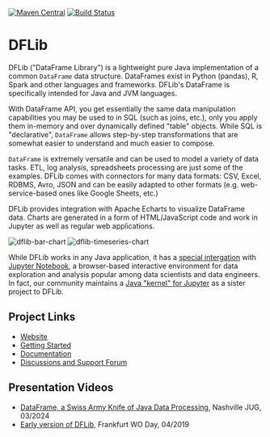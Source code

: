 [![Maven Central](https://img.shields.io/maven-central/v/org.dflib/dflib.svg)](https://maven-badges.herokuapp.com/maven-central/org.dflib/dflib/)
[![Build Status](https://github.com/dflib/dflib/workflows/build%20test%20deploy/badge.svg?branch=master)](https://github.com/dflib/dflib/actions)

# DFLib

DFLib ("DataFrame Library") is a lightweight pure Java implementation of a common `DataFrame` data structure. 
DataFrames exist in Python (pandas), R, Spark and other languages and frameworks. DFLib's DataFrame is specifically 
intended for Java and JVM languages.

With DataFrame API, you get essentially the same data manipulation capabilities you may be used to in SQL (such as 
joins, etc.), only you apply them in-memory and over dynamically defined "table" objects. While SQL is "declarative", 
`DataFrame` allows step-by-step transformations that are somewhat easier to understand and much easier to compose. 

`DataFrame` is extremely versatile and can be used to model a variety of data tasks. ETL, log analysis, spreadsheets 
processing are just some of the examples. DFLib comes with connectors for many data formats: 
CSV, Excel, RDBMS, Avro, JSON and can be easily adapted to other formats (e.g. web-service-based ones like 
Google Sheets, etc.)

DFLib provides integration with Apache Echarts to visualize DataFrame data. Charts are generated in a form of HTML/JavaScript 
code and work in Jupyter as well as regular web applications.

![dflib-bar-chart](https://dflib.org/images/charts/dflib-bar-chart_v2.svg) ![dflib-timeseries-chart](https://dflib.org/images/charts/dflib-timeseries-chart_v2.svg) 

While DFLib works in any Java application, it has a [special intergation](https://dflib.org/docs/1.x/#jupyter) with 
[Jupyter Notebook](https://jupyter.org/), a browser-based interactive environment for data exploration and analysis popular 
among data scientists and data engineers. In fact, our community maintains a [Java "kernel" for Jupyter](https://github.com/dflib/jjava) 
as a sister project to DFLib.

## Project Links

* [Website](https://dflib.org/)
* [Getting Started](https://dflib.org/docs/1.x/#_get_started_with_dflib)
* [Documentation](https://dflib.org/docs/1.x/)
* [Discussions and Support Forum](https://github.com/dflib/dflib/discussions)

## Presentation Videos
* [DataFrame, a Swiss Army Knife of Java Data Processing](https://www.youtube.com/watch?v=OrGqCflOMIc), Nashville JUG, 03/2024
* [Early version of DFLib](http://www.youtube.com/watch?v=WSqvEdRZsuE), Frankfurt WO Day, 04/2019




